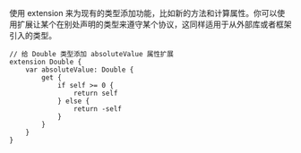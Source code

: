 

使用 extension 来为现有的类型添加功能，比如新的方法和计算属性。你可以使用扩展让某个在别处声明的类型来遵守某个协议，这同样适用于从外部库或者框架引入的类型。


```
// 给 Double 类型添加 absoluteValue 属性扩展
extension Double {
    var absoluteValue: Double {
        get {
            if self >= 0 {
                return self
            } else {
                return -self
            }
        }
    }
}
```

